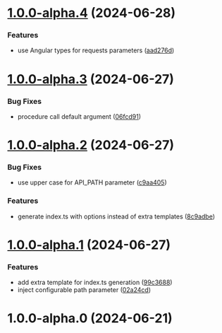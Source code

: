 

# [1.0.0-alpha.4](https://github.com/archeionproject/swagger-angular-api/compare/v1.0.0-alpha.3...v1.0.0-alpha.4) (2024-06-28)


### Features

* use Angular types for requests parameters ([aad276d](https://github.com/archeionproject/swagger-angular-api/commit/aad276df67e962229e9a13ada109d62563370a77))

# [1.0.0-alpha.3](https://github.com/archeionproject/swagger-angular-api/compare/v1.0.0-alpha.2...v1.0.0-alpha.3) (2024-06-27)


### Bug Fixes

* procedure call default argument ([06fcd91](https://github.com/archeionproject/swagger-angular-api/commit/06fcd9116e18ac4c30b233f3ee3e22a26590c27e))

# [1.0.0-alpha.2](https://github.com/archeionproject/swagger-angular-api/compare/v1.0.0-alpha.1...v1.0.0-alpha.2) (2024-06-27)


### Bug Fixes

* use upper case for API_PATH parameter ([c9aa405](https://github.com/archeionproject/swagger-angular-api/commit/c9aa405cd08a745185fab048245e95876f590f48))


### Features

* generate index.ts with options instead of extra templates ([8c9adbe](https://github.com/archeionproject/swagger-angular-api/commit/8c9adbeceeae141ce6c31d04a0c0f77e663d0f08))

# [1.0.0-alpha.1](https://github.com/archeionproject/swagger-angular-api/compare/v1.0.0-alpha.0...v1.0.0-alpha.1) (2024-06-27)


### Features

* add extra template for index.ts generation ([99c3688](https://github.com/archeionproject/swagger-angular-api/commit/99c3688f3305c16e82eb4863e4f4814b74edc42b))
* inject configurable path parameter ([02a24cd](https://github.com/archeionproject/swagger-angular-api/commit/02a24cda6976bf34fdfe6831559afb971d071429))

# 1.0.0-alpha.0 (2024-06-21)
